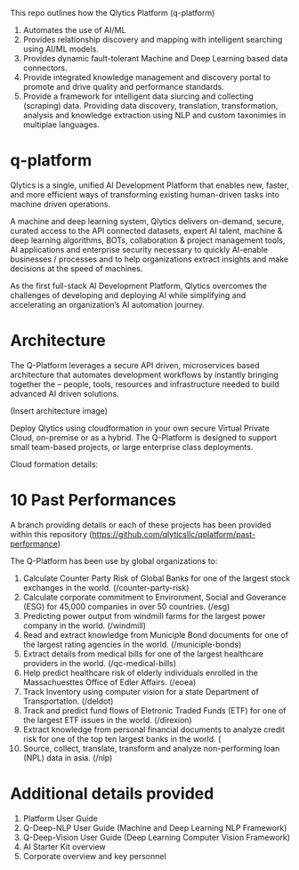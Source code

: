 This repo outlines how the Qlytics Platform (q-platform) 

1. Automates the use of AI/ML
2. Provides relationship discovery and mapping with intelligent searching using AI/ML models.
3. Provides dynamic fault-tolerant Machine and Deep Learning based data connectors.
4. Provide integrated knowledge management and discovery portal to promote and drive quality and performance standards.
5. Provide a framework for intelligent data siurcing and collecting (scraping) data. Providing data discovery, translation, transformation, analysis and knowledge extraction using NLP and custom taxonimies in multiplae languages.

# q-platform
Qlytics is a single, unified AI Development Platform that enables new, faster, and more efficient ways of transforming existing human-driven tasks into machine driven operations.

A machine and deep learning system, Qlytics delivers on-demand, secure, curated access to the API connected datasets, expert AI talent, machine & deep learning algorithms, BOTs, collaboration & project management tools, AI applications and enterprise security necessary to quickly AI-enable businesses / processes and to help organizations extract insights and make decisions at the speed of machines.

As the first full-stack AI Development Platform, Qlytics overcomes the challenges of developing and deploying AI while simplifying and accelerating an organization’s AI automation journey.

# Architecture
The Q-Platform leverages a secure API driven, microservices based architecture that automates development workflows by instantly bringing together the – people, tools, resources and infrastructure needed to build advanced AI driven solutions.

(Insert architecture image)

Deploy Qlytics using cloudformation in your own secure Virtual Private Cloud, on-premise or as a hybrid. The Q-Platform is designed to support small team-based projects, or large enterprise class deployments.

Cloud formation details: 



# 10 Past Performances
A branch providing details or each of these projects has been provided within this repository (https://github.com/qlyticsllc/qplatform/past-performance)

The Q-Platform has been use by global organizations to:

1. Calculate Counter Party Risk of Global Banks for one of the largest stock exchanges in the world. (/counter-party-risk)
2. Calculate corporate commitment to Environment, Social and Goverance (ESG) for 45,000 companies in over 50 countries. (/esg)
3. Predicting power output from windmill farms for the largest power company in the world. (/windmill)
4. Read and extract knowledge from Municiple Bond documents for one of the largest rating agencies in the world. (/municiple-bonds)
5. Extract details from medical bills for one of the largest healthcare providers in the world. (/qc-medical-bills)
6. Help predict healthcare risk of elderly individuals enrolled in the Massachuesttes Office of Edler Affairs. (/eoea)
7. Track Inventory using computer vision for a state Department of Transportation. (/deldot)
8. Track and predict fund flows of Eletronic Traded Funds (ETF) for one of the largest ETF issues in the world. (/direxion)
9. Extract knowledge from personal financial documents to analyze credit risk for one of the top ten largest banks in the world. (
10. Source, collect, translate, transform and analyze non-performing loan (NPL) data in asia. (/nlp)

# Additional details provided
1. Platform User Guide
2. Q-Deep-NLP User Guide (Machine and Deep Learning NLP Framework)
3. Q-Deep-Vision User Guide (Deep Learning Computer Vision Framework)
4. AI Starter Kit overview
5. Corporate overview and key personnel
